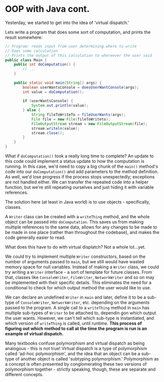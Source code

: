 # OOP with Java cont.


Yesterday, we started to get into the idea of 'virtual dispatch.'

Lets write a program that does some sort of computation, and prints the result somewhere:

``` java
// Program: reads input from user determining where to write
// Does some calculation
// Prints the output of this calculation to whereever the user said
public class Main {
	public int doComputation() {
		// ...
	}
	
	public static void main(String[] args) {
		boolean userWantsConsole = doesUserWantConsole(args);
		int value = doComputation();
		
		if (userWantsConsole) {
			System.out.println(value);
		} else {
			String fileToWriteTo = fileUserWants(args);
			File file = new File(fileToWriteto);
			FileOutputStream stream = new FileOutputStream(file);
			stream.writeln(value);
			stream.close();
		}
	}
}
```

What if `doComputation()` took a really long time to complete? An update to this code could implement a status update to how the computation is running. In this case, we'd need to copy a big chunk of the `main()` method's code into our `doComputation()` and add parameters to the method definition. As well, we'd lose progress if the process stops unexpectedly; exceptions are not handled either. We can transfer the repeated code into a helper function, but we're still repeating ourselves and just hiding it with variable references. 

The solution here (at least in Java world) is to use objects - specifically, classes.

A `Writer` class can be created with a `writeThing` method, and the whole object can be passed into `doComputation`. This saves us from making multiple references to the same data, allows for any changes to be made to be made in one place (rather than throughout the codebase), and makes the code generally easier to read.

What does this have to do with virtual displatch? Not a whole lot...yet.

We could try to implement multiple `Writer` constructors, based on the number of arguments passed to `main`, but we still would have wasted memory space for null variables. Instead of making a `Writer` class, we could try writing a `Writer` interface - a sort of template for future classes. From that, classes like  `ConsoleWriter`, `FileWriter`, `NetworkWriter` and so on may be implemented with their specific details. This eliminates the need for a conditional to check for which output method the user would like to use.

We can declare an undefined `Writer` in `main` and later, define it to be a sub-type of `ConsoleWriter`, `NetworkWriter`, etc. depending on the arguments passed to the program. A single call to a `writeThing` method in `main` has multiple sub-types of `Writer` to be attached to, dependin gon which output the user wants. However, we can't tell which sub-type is instantiated, and which version of `writeThing` is called, until runtime. **This process of figuring out which method to call at the time the program is run is an example of virtual dispatch.**

Many textbooks confuse polymorphism and virtual dispatch as being analogous - this is not true! Virtual dispatch is a type of polymorphism called 'ad-hoc polymorphism', and the idea that an object can be a sub-type of another object is called 'subtyping polymorphism.' Polymorphism as a concept is often presented by conglomerating these two versions of polymorphism together - strictly speaking, though, these are separate and different concepts.